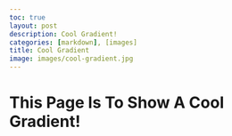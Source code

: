 ```yaml
---
toc: true
layout: post
description: Cool Gradient!
categories: [markdown], [images]
title: Cool Gradient
image: images/cool-gradient.jpg
---
```

<p style="background-image: url('images/cool-gradient.jpg');">

# This Page Is To Show A Cool Gradient!
